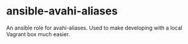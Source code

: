 ansible-avahi-aliases
=====================

An ansible role for avahi-aliases.  Used to make developing with a local Vagrant box much easier.
